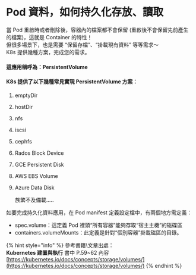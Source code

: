 # Pod 資料，如何持久化存放、讀取

當 Pod 重啟時或者刪除後，容器內的檔案都不會保留 \(重啟後不會保留先前產生的檔案\)，這就是 Container 的特性！  
但很多場景下，也是需要 “保留存檔”、“掛載現有資料” 等等需求～  
K8s 提供幾種方案，完成您的需求。

#### 這應用稱呼為：PersistentVolume

#### K8s 提供了以下幾種常見實現 PersistentVolume 方案：

1. emptyDir
2. hostDir
3. nfs
4. iscsi
5. cephfs
6. Rados Block Device
7. GCE Persistent Disk
8. AWS EBS Volume
9. Azure Data Disk

   族繁不及備載.....

如要完成持久化資料應用，在 Pod manifest 定義設定檔中，有兩個地方需定義：

* spec.volume：這定義 Pod 裡頭“所有容器”能夠存取“宿主主機”的磁碟區
* containers.volumeMounts：此定義是針對“個別容器”掛載磁區的目錄。

{% hint style="info" %}
參考書籍\文章出處：   
**Kubernetes 建置與執行** 書中 P.59~62 內容  
[https://kubernetes.io/docs/concepts/storage/volumes/](https://kubernetes.io/docs/concepts/storage/volumes/)
{% endhint %}



